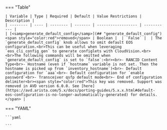 <!--
  ~ Copyright (c) 2025 Arista Networks, Inc.
  ~ Use of this source code is governed by the Apache License 2.0
  ~ that can be found in the LICENSE file.
  -->
=== "Table"

    | Variable | Type | Required | Default | Value Restrictions | Description |
    | -------- | ---- | -------- | ------- | ------------------ | ----------- |
    | [<samp>generate_default_config</samp>](## "generate_default_config") <span style="color:red">removed</span> | Boolean |  | `False` |  | The `generate_default_config` knob allows to omit default EOS configuration.<br>This can be useful when leveraging `eos_cli_config_gen` to generate configlets with CloudVision.<br><br>The following commands will be omitted when `generate_default_config` is set to `false`:<br><br>- RANCID Content Type<br>- Hostname (even if `hostname` variable is not set. Then the hostname is picked up from `inventory_hostname`)<br>- Default configuration for `aaa`<br>- Default configuration for `enable password`<br>- Transceiver qsfp default mode<br>- End of configuration delimiter<br><span style="color:red">This key was removed. Support was removed in AVD version 6.0.0. See [here](https://avd.arista.com/5.x/docs/porting-guides/5.x.x.html#default-eos-configuration-is-no-longer-automatically-generated) for details.</span> |

=== "YAML"

    ```yaml

    ```
